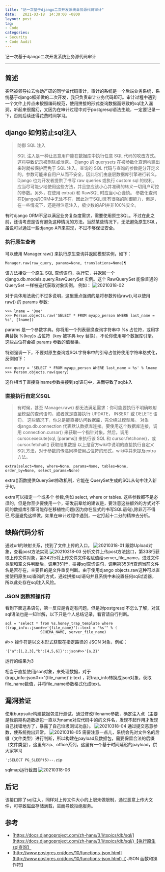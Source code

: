 ```yaml
---
title: "记一次基于django二次开发系统业务源代码审计"
date:   2021-03-18  14:30:00 +0800
layout: post
tag:
- Code
categories:
- Security
- Code Audit
---
```


记一次基于django二次开发系统业务源代码审计

-------

## 简述
突然被领导拉去协助产研的同学做代码审计，审计的系统是一个后端业务系统，系统基于django框架做的二次开发，我只负责审计业务代码即可。审计过程中遇到一个文件上传点未按照编码规范，使用拼接的形式查询数据而导致的sql注入漏洞，听起来很魔幻，又因为在审计过程中对于postgresql语法生疏，一定要记录一下，否则后续还得花费时间学习。

## django 如何防止sql注入

> 防御 SQL 注入
>
> SQL 注入是一种让恶意用户能在数据库中执行任意 SQL 代码的攻击方式。这将导致记录被删除或泄露。
> Django 的 querysets 在被参数化查询构建出来时就被保护而免于 SQL 注入。查询的 SQL 代码与查询的参数是分开定义的。参数可能来自用户从而不安全，因此它们由底层数据库引擎进行转义。
> Django 也为开发者提供了书写 raw queries 或执行 custom sql 的权利。应当尽可能少地使用这些方法，并且您应该小心并准确的转义一切用户可控的参数。另外，在使用 extra() 和 RawSQL 时应当小心谨慎。
> 参数化查询在Django的ORM中无处不在，因此对于SQLi具有很强的防御能力，但是，在一些情况下，还是得注意注入，极少数的API并非100%安全。

有时django ORM不足以满足业务复杂度需求，需要使用原生SQL。不过在此之前，还请考虑是否有避免这种情况的方法。当然某些情况下，无法避免原生SQL，虽说可以通过一些django API来实现，不过不够保证安全。

### 执行原生查询
可以使用 Manager.raw() 来执行原生查询并返回模型实例，如下：
```
Manager.raw(raw_query, params=None, translations=None)¶
```
该方法接受一个原生 SQL 查询语句，执行它，并返回一个 django.db.models.query.RawQuerySet 实例。这个 RawQuerySet 能像普通的 QuerySet 一样被迭代获取对象实例。
例如：
![20210318-02](/images/20210318-02.png)

对于具体用法我们不过多说明，这里重点强调的是将参数传给raw(),可以使用 raw() 的 params 参数:
```
>>> lname = 'Doe'
>>> Person.objects.raw('SELECT * FROM myapp_person WHERE last_name = %s', [lname])
```
params 是一个参数字典。你将用一个列表替换查询字符串中 %s 占位符，或用字典替换 %(key)s 占位符（key 被字典 key 替换），不论你使用哪个数据库引擎。这些占位符会被 params 参数的值替换。

特别强调一下，不要对原生查询或SQL字符串中的引号占位符使用字符串格式化，反例如下：
```
>>> query = 'SELECT * FROM myapp_person WHERE last_name = %s' % lname
>>> Person.objects.raw(query)
```
这样相当于直接将lname参数拼接到sql语句中，进而导致了sql注入

### 直接执行自定义SQL

> 有时候，甚至 Manager.raw() 都无法满足需求：你可能要执行不明确映射至模型的查询语句，或者就是直接执行 UPDATE， INSERT 或 DELETE 语句。
> 这些情况下，你总是能直接访问数据库，完全绕过模型层。
> 对象 django.db.connection 代表默认数据库连接。要使用这个数据库连接，调用 connection.cursor() 来获取一个指针对象。然后，调用 cursor.execute(sql, [params]) 来执行该 SQL 和 cursor.fetchone()，或 cursor.fetchall() 获取结果数据
以上是官方wiki中说明的直接执行自定义SQL方法，对于参数的传递同样使用占位符的形式，wiki中并未提及extra方法。
```
extra(select=None, where=None, params=None, tables=None, order_by=None, select_params=None)
```
extra()函数提供QuerySet修改机制，它能在 QuerySet生成的SQL从句中注入新子句。

extra可以指定一个或多个 参数,例如 select, where or tables. 这些参数都不是必须的，但是你至少要使用一个，研发前辈给的建议是，要注意这些额外的方式对不同的数据库引擎可能存在移植性问题(因为你在显式的书写SQL语句),除非万不得已,尽量避免这样做。如果在审计过程中遇到，一定打起十二分的精神去分析。

## 缺陷代码分析
通过url的映射关系，找到了文件上传的入口。
![20210318-01](/images/20210318-01.png)
跟踪Upload对象，查看post方法实现
![20210318-03](/images/20210318-03.png)
分析文件上传post方法接口，第338行获取上传文件对象，第342行将上传文件文件名赋值给server_file_name，进过文件类型和空文件判断后，调用351行，拼接sql查询语句，调用第353行查询当前文件名是否存在，主要目的是文件重复判断。由于使用django objects.raw这种可以直接使用原生sql查询的方式，通过拼接sql语句并且系统中未设置任何sql过滤器，所以此处存在sql注入风险。

### JSON 函数和操作符
看到下面这条语句，第一反应是肯定有问题，但是对postgresql不怎么了解，对其sql语法也是一知半解，以下只是个人总结记录，看官请自行判断。
```
sql = "select * from %s.honey_trap_template where (trap_info::json#>>'{file_name}')::text = '%s'" % (
                SCHEMA_NAME, server_file_name)
```
#>> 操作符是以文本形式获取在指定路径的 JSON 对象，例如：
```
'{"a":[1,2,3],"b":[4,5,6]}'::json#>>'{a,2}'
```
运行的结果为3

相当于直接使用json对象，来处理数据，对于 (trap_info::json#>>'{file_name}')::text ，将trap_info转换成json对象，获取file_name数值，并将file_name参数格式化成text。

## 漏洞验证
使用burpsuite构建数据包进行测试，通过修改filename参数，确定注入点（主要是我前期构造数据包一直以为name对应代码中的的文件名，发现不起作用才发现自己找错地方了，暴露了自己垃圾测试功底）。
![20210318-04](/images/20210318-04.png)
通过提交恶意参数，使系统抛出异常。
![20210318-05](/images/20210318-05.png)
需要注意一点儿，系统会先对文件名的后缀（文件类型）进行判断，所以构建在payload及数据包，需要保留合法的后缀（文件类型），这里有zip、office系列。这里有一个基于时间延迟的payload，供大家学习
```
';SELECT PG_SLEEP(5)--.zip
```
sqlmap运行截图
![20210318-06](/images/20210318-06.png)

## 后记
该接口除了sql注入，同样对上传文件大小的上限未做限制，通过恶意上传大文件，可导致磁盘存储满载，进而导致拒绝服务。

## 参考
- [https://docs.djangoproject.com/zh-hans/3.1/topics/db/sql/](https://docs.djangoproject.com/zh-hans/3.1/topics/db/sql/)【执行原生sql查询】
- [http://www.postgres.cn/docs/10/functions-json.html](http://www.postgres.cn/docs/10/functions-json.html)【 JSON 函数和操作符】
